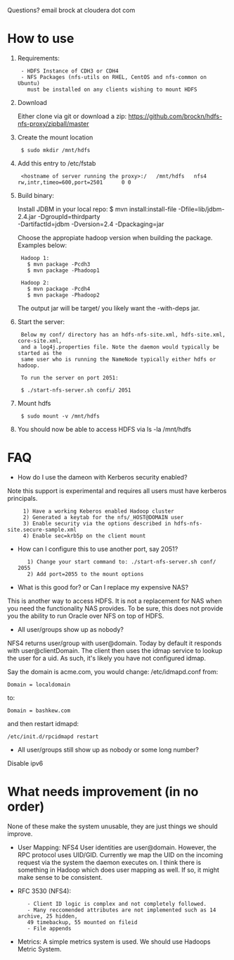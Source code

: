 Questions? email brock at cloudera dot com

# How to use

1. Requirements:

        - HDFS Instance of CDH3 or CDH4
        - NFS Packages (nfs-utils on RHEL, CentOS and nfs-common on Ubuntu)
          must be installed on any clients wishing to mount HDFS
        
1. Download

     Either clone via git or download a zip: https://github.com/brockn/hdfs-nfs-proxy/zipball/master

1. Create the mount location

        $ sudo mkdir /mnt/hdfs

1. Add this entry to /etc/fstab

        <hostname of server running the proxy>:/   /mnt/hdfs   nfs4       rw,intr,timeo=600,port=2501      0 0

1. Build binary:

   Install JDBM in your local repo:
      $ mvn install:install-file -Dfile=lib/jdbm-2.4.jar -DgroupId=thirdparty \
          -DartifactId=jdbm -Dversion=2.4 -Dpackaging=jar

    Choose the appropiate hadoop version when building the package. Examples below:

        Hadoop 1:
          $ mvn package -Pcdh3
          $ mvn package -Phadoop1

        Hadoop 2:
          $ mvn package -Pcdh4
          $ mvn package -Phadoop2

    The output jar will be target/ you likely want the -with-deps jar.

1. Start the server:

        Below my conf/ directory has an hdfs-nfs-site.xml, hdfs-site.xml, core-site.xml,
        and a log4j.properties file. Note the daemon would typically be started as the 
        same user who is running the NameNode typically either hdfs or hadoop.

        To run the server on port 2051:

        $ ./start-nfs-server.sh confi/ 2051

1. Mount hdfs

        $ sudo mount -v /mnt/hdfs

1. You should now be able to access HDFS via ls -la /mnt/hdfs 

# FAQ

* How do I use the dameon with Kerberos security enabled?

Note this support is experimental and requires all users must have kerberos principals.

         1) Have a working Keberos enabled Hadoop cluster
         2) Generated a keytab for the nfs/_HOST@DOMAIN user
         3) Enable security via the options described in hdfs-nfs-site.secure-sample.xml
         4) Enable sec=krb5p on the client mount

* How can I configure this to use another port, say 2051?

         1) Change your start command to: ./start-nfs-server.sh conf/ 2055
         2) Add port=2055 to the mount options

* What is this good for? or Can I replace my expensive NAS?

This is another way to access HDFS. It is not a replacement 
for NAS when you need the functionality NAS provides. To be sure,
this does not provide you the ability to run Oracle over NFS on 
top of HDFS.

* All user/groups show up as nobody?

NFS4 returns user/group with user@domain. Today by default it responds with
user@clientDomain. The client then uses the idmap service to lookup the user
for a uid. As such, it's likely you have not configured idmap.

Say the domain is acme.com, you would change: /etc/idmapd.conf from:

    Domain = localdomain

to:

    Domain = bashkew.com

and then restart idmapd:
 
    /etc/init.d/rpcidmapd restart

* All user/groups still show up as nobody or some long number?

Disable ipv6

# What needs improvement (in no order)

None of these make the system unusable, they are just things we should improve.

* User Mapping: 
NFS4 User identities are user@domain. However, the RPC protocol uses UID/GID.
Currently we map the UID on the incoming request via the system the daemon executes on.
I think there is something in Hadoop which does user mapping as well. If so, it might
make sense to be consistent.
* RFC 3530 (NFS4):

         - Client ID logic is complex and not completely followed.
         - Many reccomended attributes are not implemented such as 14 archive, 25 hidden,
         49 timebackup, 55 mounted on fileid
         - File appends
* Metrics:
A simple metrics system is used. We should use Hadoops Metric System. 
